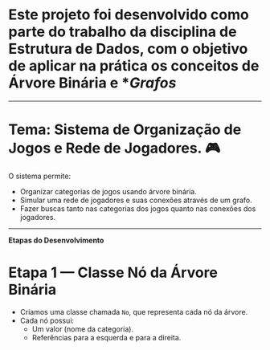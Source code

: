 # Este projeto foi desenvolvido como parte do trabalho da disciplina de **Estrutura de Dados**, com o objetivo de aplicar na prática os conceitos de **Árvore Binária** e **Grafos*


---
# Tema: Sistema de Organização de Jogos e Rede de Jogadores. 🎮

O sistema permite:
- Organizar categorias de jogos usando árvore binária.
- Simular uma rede de jogadores e suas conexões através de um grafo.
- Fazer buscas tanto nas categorias dos jogos quanto nas conexões dos jogadores.
---


**Etapas do Desenvolvimento**
# Etapa 1 — Classe Nó da Árvore Binária
- Criamos uma classe chamada `No`, que representa cada nó da árvore.
- Cada nó possui:
  - Um valor (nome da categoria).
  - Referências para a esquerda e para a direita.
